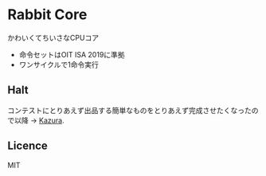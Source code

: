 Rabbit Core
====

かわいくてちいさなCPUコア

- 命令セットはOIT ISA 2019に準拠
- ワンサイクルで1命令実行

## Halt

コンテストにとりあえず出品する簡単なものをとりあえず完成させたくなったので以降 → [Kazura](https://github.com/FuusenKazura/Kazura).

## Licence

MIT
